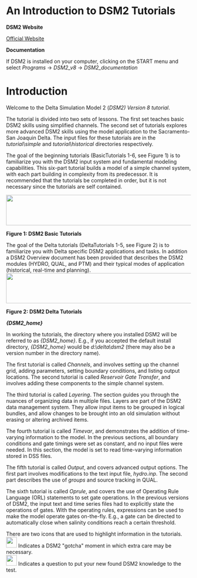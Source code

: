 # An Introduction to DSM2 Tutorials

**DSM2 Website** 

[Official Website](https://water.ca.gov/Library/Modeling-and-Analysis/Bay-Delta-Region-models-and-tools/Delta-Simulation-Model-II)

**Documentation**

If DSM2 is installed on your computer, clicking on the START menu and select *Programs* &rarr; *DSM2_v8* &rarr; *DSM2_documentation*

# Introduction

Welcome to the Delta Simulation Model 2 (*DSM2)* *Version 8 tutorial*.

The tutorial is divided into two sets of lessons. The first set teaches
basic DSM2 skills using simplified channels. The second set of tutorials
explores more advanced DSM2 skills using the model application to the
Sacramento-San Joaquin Delta. The input files for these tutorials are in
the *tutorial\simple* and *tutorial\historical* directories
respectively.  

The goal of the beginning tutorials (BasicTutorials 1-6, see Figure 1)
is to familiarize you with the DSM2 input system and fundamental
modeling capabilities. This six-part tutorial builds a model of a simple
channel system, with each part building in complexity from its
predecessor. It is recommended that the tutorials be completed in order,
but it is not necessary since the tutorials are self contained.  

<img src="attachments/87228733/87228736.png"
data-image-src="attachments/87228733/87228736.png"
data-unresolved-comment-count="0" data-linked-resource-id="87228736"
data-linked-resource-version="1" data-linked-resource-type="attachment"
data-linked-resource-default-alias="worddavefcb05a5de66d3bbb80de43fc104db25.png"
data-linked-resource-content-type="image/png"
data-linked-resource-container-id="87228733"
data-linked-resource-container-version="1" width="624" height="83" />  

**Figure 1: DSM2 Basic Tutorials**  

The goal of the Delta tutorials (DeltaTutorials 1-5, see Figure 2) is to
familiarize you with Delta specific DSM2 applications and tasks. In
addition a DSM2 Overview document has been provided that describes the
DSM2 modules (HYDRO, QUAL, and PTM) and their typical modes of
application (historical, real-time and planning).  
<img src="attachments/87228733/87228735.png"
data-image-src="attachments/87228733/87228735.png"
data-unresolved-comment-count="0" data-linked-resource-id="87228735"
data-linked-resource-version="1" data-linked-resource-type="attachment"
data-linked-resource-default-alias="worddav60051e935447589caefd1f91c8321714.png"
data-base-url="http://msb-confluence"
data-linked-resource-content-type="image/png"
data-linked-resource-container-id="87228733"
data-linked-resource-container-version="1" width="530" height="82" />  

**Figure 2: DSM2 Delta Tutorials**  

***{DSM2_home}***  

In working the tutorials, the directory where you installed DSM2 will be
referred to as *{DSM2_home}*. E.g., if you accepted the default install
directory, *{DSM2_home}* would be *d:\delta\dsm2* (there may also be a
version number in the directory name).  

The first tutorial is called *Channels*, and involves setting up the
channel grid, adding parameters, setting boundary conditions, and
listing output locations. The second tutorial is called *Reservoir Gate
Transfer*, and involves adding these components to the simple channel
system.  

The third tutorial is called *Layering*. The section guides you through
the nuances of organizing data in multiple files. Layers are part of the
DSM2 data management system. They allow input items to be grouped in
logical bundles, and allow changes to be brought into an old simulation
without erasing or altering archived items.  

The fourth tutorial is called *Timevar*, and demonstrates the addition
of time-varying information to the model. In the previous sections, all
boundary conditions and gate timings were set as constant, and no input
files were needed. In this section, the model is set to read
time-varying information stored in DSS files.  

The fifth tutorial is called *Output*, and covers advanced output
options. The first part involves modifications to the text input file,
*hydro.inp*. The second part describes the use of *groups* and source
tracking in QUAL.  

The sixth tutorial is called *Oprule*, and covers the use of Operating
Rule Language (ORL) statements to set gate operations. In the previous
versions of DSM2, the input text and time series files had to explicitly
state the operations of gates. With the operating rules, expressions can
be used to make the model operate gates on-the-fly. E.g., a gate can be
directed to automatically close when salinity conditions reach a certain
threshold.  

There are two icons that are used to highlight information in the
tutorials.  
<img src="attachments/87228733/87228734.png"
data-image-src="attachments/87228733/87228734.png"
data-unresolved-comment-count="0" data-linked-resource-id="87228734"
data-linked-resource-version="1" data-linked-resource-type="attachment"
data-linked-resource-default-alias="worddave8e1df4e853bb46c4ee6f68afece040d.png"
data-base-url="http://msb-confluence"
data-linked-resource-content-type="image/png"
data-linked-resource-container-id="87228733"
data-linked-resource-container-version="1" width="29" height="29" />
Indicates a DSM2 "gotcha" moment in which extra care may be necessary.  
<img src="attachments/87228733/87228732.png"
data-image-src="attachments/87228733/87228732.png"
data-unresolved-comment-count="0" data-linked-resource-id="87228732"
data-linked-resource-version="1" data-linked-resource-type="attachment"
data-linked-resource-default-alias="worddavf9e3aa73957a24bdb115e43494948841.png"
data-base-url="http://msb-confluence"
data-linked-resource-content-type="image/png"
data-linked-resource-container-id="87228733"
data-linked-resource-container-version="1" width="29" height="29" />
Indicates a question to put your new found DSM2 knowledge to the test.

